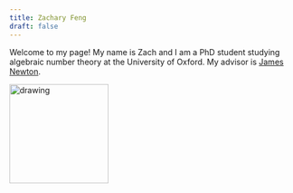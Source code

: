 ```yaml
---
title: Zachary Feng
draft: false
---
```


Welcome to my page! My name is Zach and I am a PhD student studying algebraic number theory at the University of Oxford. My advisor is [James Newton](https://people.maths.ox.ac.uk/newton/).

<img src="portrait.jpg" alt="drawing" width="175"/>
